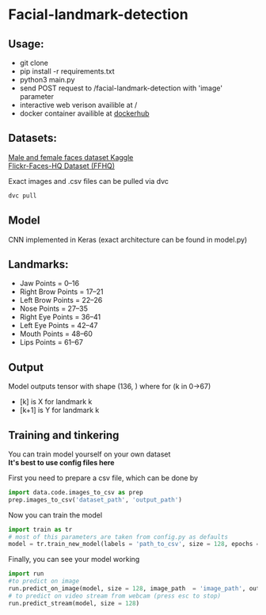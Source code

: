 # Facial-landmark-detection

## Usage:
- git clone
- pip install -r requirements.txt
- python3 main.py
- send POST request to /facial-landmark-detection with 'image' parameter
- interactive web verison availible at /
- docker container availible at [dockerhub](https://hub.docker.com/repository/docker/empyempt/fld)


## Datasets: 
[Male and female faces dataset Kaggle](https://www.kaggle.com/ashwingupta3012/male-and-female-faces-dataset/metadata)  
[Flickr-Faces-HQ Dataset (FFHQ)](https://github.com/NVlabs/ffhq-dataset)

Exact images and .csv files can be pulled via dvc
~~~bash
dvc pull
~~~

## Model
CNN implemented in Keras (exact architecture can be found in model.py)

## Landmarks:  
-   Jaw Points = 0–16
-   Right Brow Points = 17–21
-   Left Brow Points = 22–26
-   Nose Points = 27–35
-   Right Eye Points = 36–41
-   Left Eye Points = 42–47
-   Mouth Points = 48–60
-   Lips Points = 61–67


## Output
Model outputs tensor with shape (136, ) where for (k in 0->67) 
- [k] is X for landmark k
- [k+1] is Y for landmark k

## Training and tinkering

You can train model yourself on your own dataset  
__It's best to use config files here__  

First you need to prepare a csv file, which can be done by 
```python
import data.code.images_to_csv as prep
prep.images_to_csv('dataset_path', 'output_path')
```

Now you can train the model
```python
import train as tr
# most of this parameters are taken from config.py as defaults
model = tr.train_new_model(labels = 'path_to_csv', size = 128, epochs = 30, checkpoints = False)
```

Finally, you can see your model working
```python
import run
#to predict on image
run.predict_on_image(model, size = 128, image_path  = 'image_path', output = 'output_path')
# to predict on video stream from webcam (press esc to stop)
run.predict_stream(model, size = 128)
```
